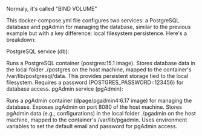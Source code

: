 Normaly, it's called "BIND VOLUME"

This docker-compose.yml file configures two services: a PostgreSQL database and pgAdmin for managing the database, similar to the previous example but with a key difference: local filesystem persistence. Here's a breakdown:

PostgreSQL service (db):

Runs a PostgreSQL container (postgres:15.1 image).
Stores database data in the local folder ./postgres on the host machine, mapped to the container's /var/lib/postgresql/data. This provides persistent storage tied to the local filesystem.
Requires a password (POSTGRES_PASSWORD=123456) for database access.
pgAdmin service (pgAdmin):

Runs a pgAdmin container (dpage/pgadmin4:6.17 image) for managing the database.
Exposes pgAdmin on port 8080 of the host machine.
Stores pgAdmin data (e.g., configurations) in the local folder ./pgadmin on the host machine, mapped to the container's /var/lib/pgadmin.
Uses environment variables to set the default email and password for pgAdmin access.
